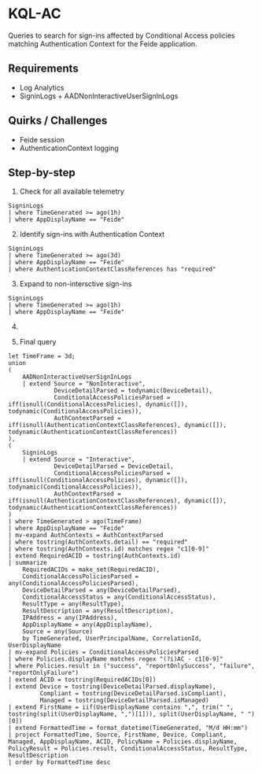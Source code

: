 # KQL-AC

Queries to search for sign-ins affected by Conditional Access policies matching Authentication Context for the Feide application.

## Requirements
* Log Analytics
* SigninLogs + AADNonInteractiveUserSignInLogs

## Quirks / Challenges

* Feide session
* AuthenticationContext logging

## Step-by-step

1) Check for all available telemetry
   
```kql
SigninLogs
| where TimeGenerated >= ago(1h)
| where AppDisplayName == "Feide"
```

2) Identify sign-ins with Authentication Context

```kql
SigninLogs
| where TimeGenerated >= ago(3d)
| where AppDisplayName == "Feide"
| where AuthenticationContextClassReferences has "required"
```

3) Expand to non-intersctive sign-ins

```kql
SigninLogs
| where TimeGenerated >= ago(1h)
| where AppDisplayName == "Feide"
```

4) 

8) Final query

```kql
let TimeFrame = 3d;
union 
(
    AADNonInteractiveUserSignInLogs
    | extend Source = "NonInteractive",
             DeviceDetailParsed = todynamic(DeviceDetail),
             ConditionalAccessPoliciesParsed = iff(isnull(ConditionalAccessPolicies), dynamic([]), todynamic(ConditionalAccessPolicies)),
             AuthContextParsed = iff(isnull(AuthenticationContextClassReferences), dynamic([]), todynamic(AuthenticationContextClassReferences))
),
(
    SigninLogs
    | extend Source = "Interactive",
             DeviceDetailParsed = DeviceDetail,
             ConditionalAccessPoliciesParsed = iff(isnull(ConditionalAccessPolicies), dynamic([]), todynamic(ConditionalAccessPolicies)),
             AuthContextParsed = iff(isnull(AuthenticationContextClassReferences), dynamic([]), todynamic(AuthenticationContextClassReferences))
)
| where TimeGenerated > ago(TimeFrame)
| where AppDisplayName == "Feide"
| mv-expand AuthContexts = AuthContextParsed
| where tostring(AuthContexts.detail) == "required"
| where tostring(AuthContexts.id) matches regex "c1[0-9]"
| extend RequiredACID = tostring(AuthContexts.id)
| summarize 
    RequiredACIDs = make_set(RequiredACID),
    ConditionalAccessPoliciesParsed = any(ConditionalAccessPoliciesParsed),
    DeviceDetailParsed = any(DeviceDetailParsed),
    ConditionalAccessStatus = any(ConditionalAccessStatus),
    ResultType = any(ResultType),
    ResultDescription = any(ResultDescription),
    IPAddress = any(IPAddress),
    AppDisplayName = any(AppDisplayName),
    Source = any(Source)
    by TimeGenerated, UserPrincipalName, CorrelationId, UserDisplayName
| mv-expand Policies = ConditionalAccessPoliciesParsed
| where Policies.displayName matches regex "(?i)AC - c1[0-9]"
| where Policies.result in ("success", "reportOnlySuccess", "failure", "reportOnlyFailure")
| extend ACID = tostring(RequiredACIDs[0])
| extend Device = tostring(DeviceDetailParsed.displayName),
         Compliant = tostring(DeviceDetailParsed.isCompliant),
         Managed = tostring(DeviceDetailParsed.isManaged)
| extend FirstName = iif(UserDisplayName contains ",", trim(" ", tostring(split(UserDisplayName, ",")[1])), split(UserDisplayName, " ")[0])
| extend FormattedTime = format_datetime(TimeGenerated, "M/d HH:mm")
| project FormattedTime, Source, FirstName, Device, Compliant, Managed, AppDisplayName, ACID, PolicyName = Policies.displayName, PolicyResult = Policies.result, ConditionalAccessStatus, ResultType, ResultDescription
| order by FormattedTime desc
```
